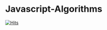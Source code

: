 # Javascript-Algorithms

[![Hits](https://hits.seeyoufarm.com/api/count/incr/badge.svg?url=https%3A%2F%2Fgithub.com%aeroej%Javascript-Algorithms)](https://hits.seeyoufarm.com) 

